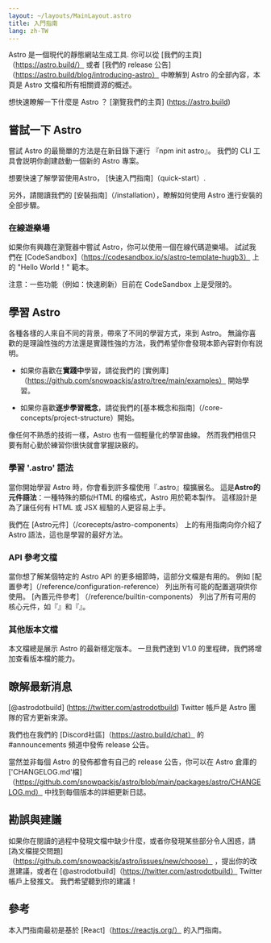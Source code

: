 ```yaml
---
layout: ~/layouts/MainLayout.astro
title: 入門指南
lang: zh-TW
---
```


Astro 是一個現代的靜態網站生成工具. 你可以從 [我們的主頁]（https://astro.build/） 或者 [我們的 release 公告]（https://astro.build/blog/introducing-astro） 中瞭解到 Astro 的全部內容，本頁是 Astro 文檔和所有相關資源的概述。

想快速瞭解一下什麼是 Astro ？ [瀏覽我們的主頁] (https://astro.build)

## 嘗試一下 Astro

嘗試 Astro 的最簡單的方法是在新目錄下運行 『npm init astro』。 我們的 CLI 工具會説明你創建啟動一個新的 Astro 專案。

想要快速了解學習使用Astro， [快速入門指南]（quick-start）.

另外，請閱讀我們的 [安裝指南]（/installation），瞭解如何使用 Astro 進行安裝的全部步驟。

### 在線遊樂場

如果你有興趣在瀏覽器中嘗試 Astro，你可以使用一個在線代碼遊樂場。 試試我們在 [CodeSandbox]（https://codesandbox.io/s/astro-template-hugb3） 上的 "Hello World！" 範本。

注意：一些功能（例如：快速刷新）目前在 CodeSandbox 上是受限的。

## 學習 Astro

各種各樣的人來自不同的背景，帶來了不同的學習方式，來到 Astro。 無論你喜歡的是理論性強的方法還是實踐性強的方法，我們希望你會發現本節內容對你有説明。

- 如果你喜歡在**實踐中**學習，請從我們的 [實例庫]（https://github.com/snowpackjs/astro/tree/main/examples） 開始學習。

- 如果你喜歡**逐步學習概念**，請從我們的[基本概念和指南]（/core-concepts/project-structure）開始。

像任何不熟悉的技術一樣，Astro 也有一個輕量化的學習曲線。 然而我們相信只要有耐心勤於練習你很快就會掌握訣竅的。

### 學習 '.astro' 語法

當你開始學習 Astro 時，你會看到許多檔使用『.astro』檔擴展名。 這是**Astro的元件語法**：一種特殊的類似HTML 的檔格式，Astro 用於範本製作。 這樣設計是為了讓任何有 HTML 或 JSX 經驗的人更容易上手。

我們在 [Astro元件]（/corecepts/astro-components） 上的有用指南向你介紹了 Astro 語法，這也是學習的最好方法。
### API 參考文檔

當你想了解某個特定的 Astro API 的更多細節時，這部分文檔是有用的。 例如 [配置參考]（/reference/configuration-reference） 列出所有可能的配置選項供你使用。 [內置元件參考] （/reference/builtin-components） 列出了所有可用的核心元件，如『<Markdown />』和『<Prism />』。

### 其他版本文檔

本文檔總是展示 Astro 的最新穩定版本。 一旦我們達到 V1.0 的里程碑，我們將增加查看版本檔的能力。

## 瞭解最新消息

[@astrodotbuild] (https://twitter.com/astrodotbuild) Twitter 帳戶是 Astro 團隊的官方更新來源。

我們也在我們的 [Discord社區]（https://astro.build/chat） 的 #announcements 頻道中發佈 release 公告。

當然並非每個 Astro 的發佈都會有自己的 release 公告，你可以在 Astro 倉庫的 ['CHANGELOG.md'檔]（https://github.com/snowpackjs/astro/blob/main/packages/astro/CHANGELOG.md） 中找到每個版本的詳細更新日誌。

## 勘誤與建議

如果你在閱讀的過程中發現文檔中缺少什麼，或者你發現某些部分令人困惑，請 [為文檔提交問題]（https://github.com/snowpackjs/astro/issues/new/choose） ，提出你的改進建議，或者在 [@astrodotbuild]（https://twitter.com/astrodotbuild） Twitter帳戶上發推文。 我們希望聽到你的建議！

## 參考

本入門指南最初是基於 [React]（https://reactjs.org/） 的入門指南。
